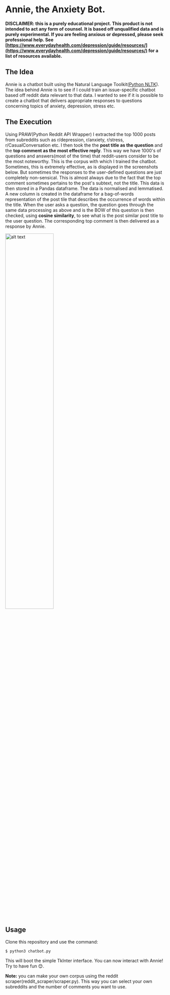 
# Annie, the Anxiety Bot.

**DISCLAIMER: this is a purely educational project. This product is not intended to act any form of counsel. It is based off unqualified data and is purely experimental. If you are feeling anxious or depressed, please seek professional help. See [https://www.everydayhealth.com/depression/guide/resources/](https://www.everydayhealth.com/depression/guide/resources/) for a list of resources available.**


## The Idea
Annie is a chatbot built using the Natural Language Toolkit([Python NLTK](https://www.nltk.org/)).
The idea behind Annie is to see if I could train an issue-specific chatbot based off reddit data relevant to that data. I wanted to see if it is possible to create a chatbot that delivers appropriate responses to questions concerning topics of anxiety, depression, stress etc.

## The Execution
Using PRAW(Python Reddit API Wrapper) I extracted the top 1000 posts from subreddits such as r/depression, r/anxiety, r/stress, r/CasualConversation etc. I then took the the **post title as the question** and the **top comment as the most effective reply**. This way we have 1000's of questions and answers(most of the time) that reddit-users consider to be the most noteworthy. This is the corpus with which I trained the chatbot. Sometimes, this is extremely effective, as is displayed in the screenshots below. But sometimes the responses to the user-defined questions are just completely non-sensical. This is almost always due to the fact that the top comment sometimes pertains to the post's subtext, not the title.
This data is then stored in a Pandas dataframe. The data is normalised and lemmatised. A new column is created in the dataframe for a bag-of-words  representation of the post tile that describes the occurrence of words within the title.
When the user asks a question, the question goes through the same data processing as above and is the BOW of this question is then checked, using **cosine similarity**, to see what is the post similar post title to the user question. The corresponding top comment is then delivered as a response by Annie.

<img src="https://github.com/TheRayFitzgerald/chatbot/blob/master/screenshots/Screenshot%202020-03-30%20at%2018.15.59.png" alt="alt text" width="55%" height="55%">

## Usage
Clone this repository and use the command:

    $ python3 chatbot.py
This will boot the simple TkInter interface.
You can now interact with Annie! Try to have fun 😊.


**Note:** you can make your own corpus using the reddit scraper(reddit_scraper/scraper.py). This way you can select your own subreddits and the number of comments you want to use.
